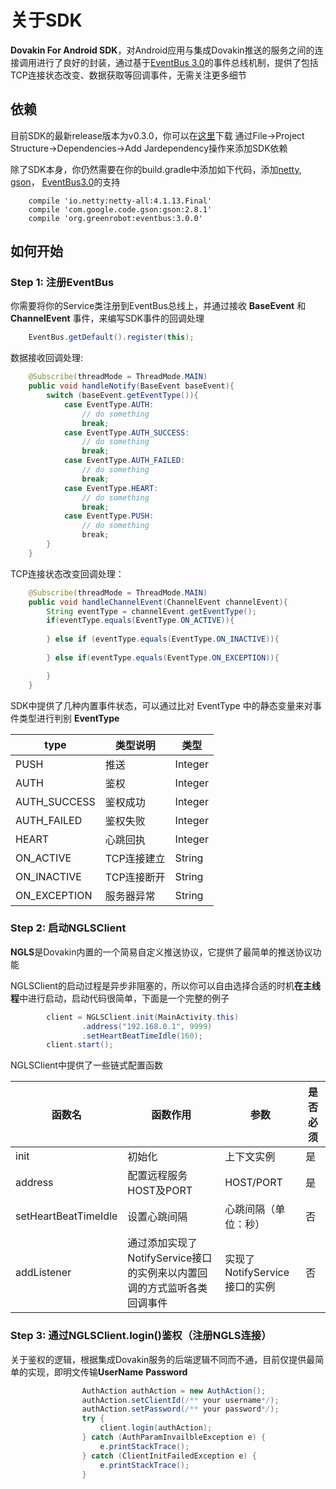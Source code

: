 # 关于SDK
**Dovakin For Android SDK**，对Android应用与集成Dovakin推送的服务之间的连接调用进行了良好的封装，通过基于[EventBus 3.0](https://github.com/greenrobot/EventBus)的事件总线机制，提供了包括TCP连接状态改变、数据获取等回调事件，无需关注更多细节

## 依赖
目前SDK的最新release版本为v0.3.0，你可以在[这里](https://github.com/dovakinlink/netty-dovakin-android-client/releases/tag/v0.3.0)下载
通过File->Project Structure->Dependencies->Add Jardependency操作来添加SDK依赖

除了SDK本身，你仍然需要在你的build.gradle中添加如下代码，添加[netty](https://github.com/netty/netty),   [gson](https://github.com/google/gson)，
[EventBus3.0](https://github.com/greenrobot/EventBus)的支持
```
    compile 'io.netty:netty-all:4.1.13.Final'
    compile 'com.google.code.gson:gson:2.8.1'
    compile 'org.greenrobot:eventbus:3.0.0'
```
## 如何开始

### <a name="step 1">Step 1:</a> 注册EventBus
你需要将你的Service类注册到EventBus总线上，并通过接收 **BaseEvent** 和 **ChannelEvent** 事件，来编写SDK事件的回调处理
```java
    EventBus.getDefault().register(this);
```

数据接收回调处理:
```java
    @Subscribe(threadMode = ThreadMode.MAIN)
    public void handleNotify(BaseEvent baseEvent){
        switch (baseEvent.getEventType()){
            case EventType.AUTH:
                // do something
                break;
            case EventType.AUTH_SUCCESS:
                // do something
                break;
            case EventType.AUTH_FAILED:
                // do something
                break;
            case EventType.HEART:
                // do something
                break;
            case EventType.PUSH:
                // do something
                break;
        }
    }
```
TCP连接状态改变回调处理：
```java
    @Subscribe(threadMode = ThreadMode.MAIN)
    public void handleChannelEvent(ChannelEvent channelEvent){
        String eventType = channelEvent.getEventType();
        if(eventType.equals(EventType.ON_ACTIVE)){
            
        } else if (eventType.equals(EventType.ON_INACTIVE)){
            
        } else if(eventType.equals(EventType.ON_EXCEPTION)){

        }
    }
```
SDK中提供了几种内置事件状态，可以通过比对 EventType 中的静态变量来对事件类型进行判别
**EventType**

type | 类型说明 | 类型
-----|---------|--------
PUSH | 推送 | Integer
AUTH | 鉴权 | Integer
AUTH_SUCCESS | 鉴权成功 | Integer
AUTH_FAILED  | 鉴权失败 | Integer
HEART | 心跳回执 | Integer
ON_ACTIVE | TCP连接建立 | String
ON_INACTIVE | TCP连接断开 | String
ON_EXCEPTION | 服务器异常 | String

### <a name="step 2">Step 2:</a> 启动NGLSClient
**NGLS**是Dovakin内置的一个简易自定义推送协议，它提供了最简单的推送协议功能

NGLSClient的启动过程是异步非阻塞的，所以你可以自由选择合适的时机**在主线程**中进行启动，启动代码很简单，下面是一个完整的例子
```java
        client = NGLSClient.init(MainActivity.this)
                .address("192.168.0.1", 9999)
                .setHeartBeatTimeIdle(160);
        client.start();
```
NGLSClient中提供了一些链式配置函数

函数名 | 函数作用 | 参数 | 是否必须
------|----------|------|--------
init | 初始化 | 上下文实例 | 是
address | 配置远程服务HOST及PORT | HOST/PORT | 是
setHeartBeatTimeIdle | 设置心跳间隔 | 心跳间隔（单位：秒） | 否 
addListener | 通过添加实现了NotifyService接口的实例来以内置回调的方式监听各类回调事件 | 实现了NotifyService接口的实例 | 否

### <a name="step 3">Step 3:</a> 通过NGLSClient.login()鉴权（注册NGLS连接）
关于鉴权的逻辑，根据集成Dovakin服务的后端逻辑不同而不通，目前仅提供最简单的实现，即明文传输**UserName** **Password**

```java
                AuthAction authAction = new AuthAction();
                authAction.setClientId(/** your username*/);
                authAction.setPassword(/** your password*/);
                try {
                    client.login(authAction);
                } catch (AuthParamInvailbleException e) {
                    e.printStackTrace();
                } catch (ClientInitFailedException e) {
                    e.printStackTrace();
                }
```

